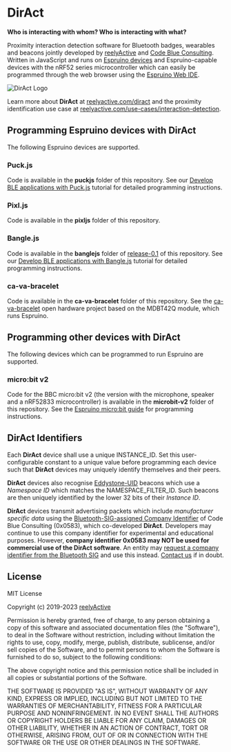 DirAct
======

__Who is interacting with whom?  Who is interacting with what?__

Proximity interaction detection software for Bluetooth badges, wearables and beacons jointly developed by [reelyActive](https://www.reelyactive.com) and [Code Blue Consulting](https://consultcodeblue.com/).  Written in JavaScript and runs on [Espruino devices](https://shop.espruino.com/ble) and Espruino-capable devices with the nRF52 series microcontroller which can easily be programmed through the web browser using the [Espruino Web IDE](https://www.espruino.com/ide/).

![DirAct Logo](https://reelyactive.github.io/diract/images/diract-logo-black.png)

Learn more about __DirAct__ at [reelyactive.com/diract](https://www.reelyactive.com/diract/) and the proximity identification use case at [reelyactive.com/use-cases/interaction-detection](https://www.reelyactive.com/use-cases/interaction-detection/).


Programming Espruino devices with DirAct
----------------------------------------

The following Espruino devices are supported.

### Puck.js

Code is available in the __puckjs__ folder of this repository.  See our [Develop BLE applications with Puck.js](https://reelyactive.github.io/diy/puckjs-dev/) tutorial for detailed programming instructions.

### Pixl.js

Code is available in the __pixljs__ folder of this repository.

### Bangle.js

Code is available in the __banglejs__ folder of [release-0.1](https://github.com/reelyactive/diract/tree/release-0.1) of this repository.  See our [Develop BLE applications with Bangle.js](https://reelyactive.github.io/diy/banglejs-dev/) tutorial for detailed programming instructions.

### ca-va-bracelet

Code is available in the __ca-va-bracelet__ folder of this repository.  See the [ca-va-bracelet](https://upverter.com/profile/cavabracelet/) open hardware project based on the MDBT42Q module, which runs Espruino.


Programming other devices with DirAct
-------------------------------------

The following devices which can be programmed to run Espruino are supported.


### micro:bit v2

Code for the BBC micro:bit v2 (the version with the microphone, speaker and a nRF52833 microcontroller) is available in the __microbit-v2__ folder of this repository.  See the [Espruino micro:bit guide](https://www.espruino.com/MicroBit) for programming instructions.


DirAct Identifiers
------------------

Each __DirAct__ device shall use a unique INSTANCE_ID.  Set this user-configurable constant to a unique value before programming each device such that __DirAct__ devices may uniquely identify themselves and their peers.

__DirAct__ devices also recognise [Eddystone-UID](https://github.com/google/eddystone/tree/master/eddystone-uid#eddystone-uid) beacons which use a _Namespace ID_ which matches the NAMESPACE_FILTER_ID.  Such beacons are then uniquely identified by the lower 32 bits of their _Instance ID_.

__DirAct__ devices transmit advertising packets which include _manufacturer specific data_ using the [Bluetooth-SIG-assigned Company Identifier](https://www.bluetooth.com/specifications/assigned-numbers/company-identifiers/) of Code Blue Consulting (0x0583), which co-developed __DirAct__.  Developers may continue to use this company identifier for experimental and educational purposes.  However, __company identifier 0x0583 may NOT be used for commercial use of the DirAct software__.  An entity may [request a company identifier from the Bluetooth SIG](https://www.bluetooth.com/specifications/assigned-numbers/company-identifiers/) and use this instead.  [Contact us](https://www.reelyactive.com/contact/) if in doubt.


License
-------

MIT License

Copyright (c) 2019-2023 [reelyActive](https://www.reelyactive.com)

Permission is hereby granted, free of charge, to any person obtaining a copy of this software and associated documentation files (the "Software"), to deal in the Software without restriction, including without limitation the rights to use, copy, modify, merge, publish, distribute, sublicense, and/or sell copies of the Software, and to permit persons to whom the Software is furnished to do so, subject to the following conditions:

The above copyright notice and this permission notice shall be included in all copies or substantial portions of the Software.

THE SOFTWARE IS PROVIDED "AS IS", WITHOUT WARRANTY OF ANY KIND, EXPRESS OR
IMPLIED, INCLUDING BUT NOT LIMITED TO THE WARRANTIES OF MERCHANTABILITY,
FITNESS FOR A PARTICULAR PURPOSE AND NONINFRINGEMENT. IN NO EVENT SHALL THE
AUTHORS OR COPYRIGHT HOLDERS BE LIABLE FOR ANY CLAIM, DAMAGES OR OTHER
LIABILITY, WHETHER IN AN ACTION OF CONTRACT, TORT OR OTHERWISE, ARISING FROM,
OUT OF OR IN CONNECTION WITH THE SOFTWARE OR THE USE OR OTHER DEALINGS IN
THE SOFTWARE.
